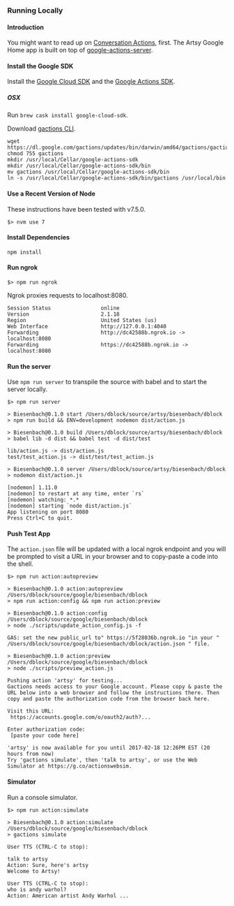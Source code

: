 ### Running Locally

#### Introduction

You might want to read up on [Conversation Actions](https://developers.google.com/actions/develop/conversation), first. The Artsy Google Home app is built on top of [google-actions-server](https://github.com/manekinekko/google-actions-server).

#### Install the Google SDK

Install the [Google Cloud SDK](https://cloud.google.com/sdk) and the [Google Actions SDK](https://developers.google.com/actions/develop/sdk/getting-started).

##### OSX

Run `brew cask install google-cloud-sdk`.

Download [gactions CLI](https://developers.google.com/actions/tools/gactions-cli).

```
wget https://dl.google.com/gactions/updates/bin/darwin/amd64/gactions/gactions
chmod 755 gactions
mkdir /usr/local/Cellar/google-actions-sdk
mkdir /usr/local/Cellar/google-actions-sdk/bin
mv gactions /usr/local/Cellar/google-actions-sdk/bin
ln -s /usr/local/Cellar/google-actions-sdk/bin/gactions /usr/local/bin
```

#### Use a Recent Version of Node

These instructions have been tested with v7.5.0.

```
$> nvm use 7
```

#### Install Dependencies

```
npm install
```

#### Run ngrok

```
$> npm run ngrok
```

Ngrok proxies requests to localhost:8080.

```
Session Status                online
Version                       2.1.18
Region                        United States (us)
Web Interface                 http://127.0.0.1:4040
Forwarding                    http://dc42588b.ngrok.io -> localhost:8080
Forwarding                    https://dc42588b.ngrok.io -> localhost:8080
```

#### Run the server

Use `npm run server` to transpile the source with babel and to start the server locally.

```
$> npm run server

> Biesenbach@0.1.0 start /Users/dblock/source/artsy/biesenbach/dblock
> npm run build && ENV=development nodemon dist/action.js

> Biesenbach@0.1.0 build /Users/dblock/source/artsy/biesenbach/dblock
> babel lib -d dist && babel test -d dist/test

lib/action.js -> dist/action.js
test/test_action.js -> dist/test/test_action.js

> Biesenbach@0.1.0 server /Users/dblock/source/artsy/biesenbach/dblock
> nodemon dist/action.js

[nodemon] 1.11.0
[nodemon] to restart at any time, enter `rs`
[nodemon] watching: *.*
[nodemon] starting `node dist/action.js`
App listening on port 8080
Press Ctrl+C to quit.
```

#### Push Test App

The `action.json` file will be updated with a local ngrok endpoint and you will be prompted to visit a URL in your browser and to copy-paste a code into the shell.

```
$> npm run action:autopreview

> Biesenbach@0.1.0 action:autopreview /Users/dblock/source/google/biesenbach/dblock
> npm run action:config && npm run action:preview

> Biesenbach@0.1.0 action:config /Users/dblock/source/google/biesenbach/dblock
> node ./scripts/update_action_config.js -f

GAS: set the new public_url to" https://5f28036b.ngrok.io "in your " /Users/dblock/source/google/biesenbach/dblock/action.json " file.

> Biesenbach@0.1.0 action:preview /Users/dblock/source/google/biesenbach/dblock
> node ./scripts/preview_action.js

Pushing action 'artsy' for testing...
Gactions needs access to your Google account. Please copy & paste the URL below into a web browser and follow the instructions there. Then copy and paste the authorization code from the browser back here.

Visit this URL:
 https://accounts.google.com/o/oauth2/auth?...

Enter authorization code:
 [paste your code here]

'artsy' is now available for you until 2017-02-18 12:26PM EST (20 hours from now)
Try 'gactions simulate', then 'talk to artsy', or use the Web Simulator at https://g.co/actionswebsim.
```

#### Simulator

Run a console simulator.

```
$> npm run action:simulate

> Biesenbach@0.1.0 action:simulate /Users/dblock/source/google/biesenbach/dblock
> gactions simulate

User TTS (CTRL-C to stop):

talk to artsy
Action: Sure, here's artsy
Welcome to Artsy!

User TTS (CTRL-C to stop):
who is andy warhol?
Action: American artist Andy Warhol ...
```
